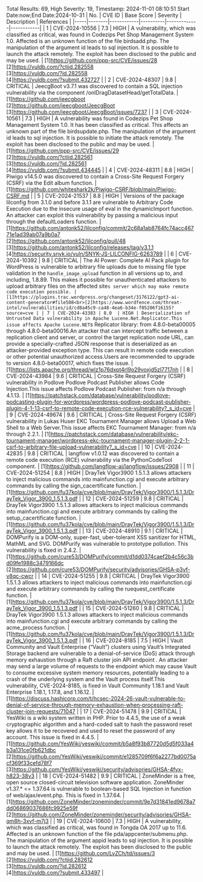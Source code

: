 Total Results: 69, High Severity: 19, Timestamp: 2024-11-01 08:10:51
Start Date:now;End Date:2024-10-31
| No. | CVE ID | Base Score | Severity | Description | References |
|-----|--------|------------|----------|-------------|------------|
| 1 | CVE-2024-10556 | 7.3  | HIGH | A vulnerability, which was classified as critical, was found in Codezips Pet Shop Management System 1.0. Affected is an unknown function of the file birdsadd.php. The manipulation of the argument id leads to sql injection. It is possible to launch the attack remotely. The exploit has been disclosed to the public and may be used. | [1]https://github.com/ppp-src/CVE/issues/28<br>[2]https://vuldb.com/?ctiid.282558<br>[3]https://vuldb.com/?id.282558<br>[4]https://vuldb.com/?submit.432727 |
| 2 | CVE-2024-48307 | 9.8  | CRITICAL | JeecgBoot v3.7.1 was discovered to contain a SQL injection vulnerability via the component /onlDragDatasetHead/getTotalData. | [1]https://github.com/jeecgboot<br>[2]https://github.com/jeecgboot/JeecgBoot<br>[3]https://github.com/jeecgboot/JeecgBoot/issues/7237 |
| 3 | CVE-2024-10561 | 7.3  | HIGH | A vulnerability was found in Codezips Pet Shop Management System 1.0. It has been classified as critical. This affects an unknown part of the file birdsupdate.php. The manipulation of the argument id leads to sql injection. It is possible to initiate the attack remotely. The exploit has been disclosed to the public and may be used. | [1]https://github.com/ppp-src/CVE/issues/29<br>[2]https://vuldb.com/?ctiid.282561<br>[3]https://vuldb.com/?id.282561<br>[4]https://vuldb.com/?submit.434445 |
| 4 | CVE-2024-48311 | 8.8  | HIGH | Piwigo v14.5.0 was discovered to contain a Cross-Site Request Forgery (CSRF) via the Edit album function. | [1]https://github.com/whiteshark2k/Piwigo-CSRF/blob/main/Piwigo-CSRF.md |
| 5 | CVE-2024-21537 | 8.8  | HIGH | Versions of the package lilconfig from 3.1.0 and before 3.1.1 are vulnerable to Arbitrary Code Execution due to the insecure usage of eval in the dynamicImport function. An attacker can exploit this vulnerability by passing a malicious input through the defaultLoaders function. | [1]https://github.com/antonk52/lilconfig/commit/2c68a1ab8764fc74acc46771e1ad39ab07a9b0a7<br>[2]https://github.com/antonk52/lilconfig/pull/48<br>[3]https://github.com/antonk52/lilconfig/releases/tag/v3.1.1<br>[4]https://security.snyk.io/vuln/SNYK-JS-LILCONFIG-6263789 |
| 6 | CVE-2024-10392 | 9.8  | CRITICAL | The AI Power: Complete AI Pack plugin for WordPress is vulnerable to arbitrary file uploads due to missing file type validation in the `handle_image_upload` function in all versions up to, and including, 1.8.89. This makes it possible for unauthenticated attackers to upload arbitrary files on the affected site`s server which may make remote code execution possible. | [1]https://plugins.trac.wordpress.org/changeset/3176122/gpt3-ai-content-generator#file508<br>[2]https://www.wordfence.com/threat-intel/vulnerabilities/id/cd8a45c9-ca48-4ea6-b34e-f05206f16155?source=cve |
| 7 | CVE-2024-43383 | 8.0  | HIGH | Deserialization of Untrusted Data vulnerability in Apache Lucene.Net.Replicator.This issue affects Apache Lucene.NET`s Replicator library: from 4.8.0-beta00005 through 4.8.0-beta00016.An attacker that can intercept traffic between a replication client and server, or control the target replication node URL, can provide a specially-crafted JSON response that is deserialized as an attacker-provided exception type. This can result in remote code execution or other potential unauthorized access.Users are recommended to upgrade to version 4.8.0-beta00017, which fixes the issue. | [1]https://lists.apache.org/thread/wlz1p76dxpt4rl9o29voxjd5zl7717nh |
| 8 | CVE-2024-43984 | 9.6  | CRITICAL | Cross-Site Request Forgery (CSRF) vulnerability in Podlove Podlove Podcast Publisher allows Code Injection.This issue affects Podlove Podcast Publisher: from n/a through 4.1.13. | [1]https://patchstack.com/database/vulnerability/podlove-podcasting-plugin-for-wordpress/wordpress-podlove-podcast-publisher-plugin-4-1-13-csrf-to-remote-code-execution-rce-vulnerability?_s_id=cve |
| 9 | CVE-2024-49674 | 9.6  | CRITICAL | Cross-Site Request Forgery (CSRF) vulnerability in Lukas Huser EKC Tournament Manager allows Upload a Web Shell to a Web Server.This issue affects EKC Tournament Manager: from n/a through 2.2.1. | [1]https://patchstack.com/database/vulnerability/ekc-tournament-manager/wordpress-ekc-tournament-manager-plugin-2-2-1-csrf-to-arbitrary-file-upload-vulnerability?_s_id=cve |
| 10 | CVE-2024-42835 | 9.8  | CRITICAL | langflow v1.0.12 was discovered to contain a remote code execution (RCE) vulnerability via the PythonCodeTool component. | [1]https://github.com/langflow-ai/langflow/issues/2908 |
| 11 | CVE-2024-51254 | 8.8  | HIGH | DrayTek Vigor3900 1.5.1.3 allows attackers to inject malicious commands into mainfunction.cgi and execute arbitrary commands by calling the sign_cacertificate function. | [1]https://github.com/fu37kola/cve/blob/main/DrayTek/Vigor3900/1.5.1.3/DrayTek_Vigor_3900_1.5.1.3.pdf |
| 12 | CVE-2024-51259 | 9.8  | CRITICAL | DrayTek Vigor3900 1.5.1.3 allows attackers to inject malicious commands into mainfunction.cgi and execute arbitrary commands by calling the setup_cacertificate function. | [1]https://github.com/fu37kola/cve/blob/main/DrayTek/Vigor3900/1.5.1.3/DrayTek_Vigor_3900_1.5.1.3.pdf |
| 13 | CVE-2024-48910 | 9.1  | CRITICAL | DOMPurify is a DOM-only, super-fast, uber-tolerant XSS sanitizer for HTML, MathML and SVG. DOMPurify was vulnerable to prototype pollution. This vulnerability is fixed in 2.4.2. | [1]https://github.com/cure53/DOMPurify/commit/d1dd0374caef2b4c56c3bd09fe1988c3479166dc<br>[2]https://github.com/cure53/DOMPurify/security/advisories/GHSA-p3vf-v8qc-cwcr |
| 14 | CVE-2024-51255 | 9.8  | CRITICAL | DrayTek Vigor3900 1.5.1.3 allows attackers to inject malicious commands into mainfunction.cgi and execute arbitrary commands by calling the ruequest_certificate function. | [1]https://github.com/fu37kola/cve/blob/main/DrayTek/Vigor3900/1.5.1.3/DrayTek_Vigor_3900_1.5.1.3.pdf |
| 15 | CVE-2024-51260 | 9.8  | CRITICAL | DrayTek Vigor3900 1.5.1.3 allows attackers to inject malicious commands into mainfunction.cgi and execute arbitrary commands by calling the acme_process function. | [1]https://github.com/fu37kola/cve/blob/main/DrayTek/Vigor3900/1.5.1.3/DrayTek_Vigor_3900_1.5.1.3.pdf |
| 16 | CVE-2024-8185 | 7.5  | HIGH | Vault Community and Vault Enterprise (“Vault”) clusters using Vault’s Integrated Storage backend are vulnerable to a denial-of-service (DoS) attack through memory exhaustion through a Raft cluster join API endpoint . An attacker may send a large volume of requests to the endpoint which may cause Vault to consume excessive system memory resources, potentially leading to a crash of the underlying system and the Vault process itself.This vulnerability, CVE-2024-8185, is fixed in Vault Community 1.18.1 and Vault Enterprise 1.18.1, 1.17.8, and 1.16.12. | [1]https://discuss.hashicorp.com/t/hcsec-2024-26-vault-vulnerable-to-denial-of-service-through-memory-exhaustion-when-processing-raft-cluster-join-requests/71047 |
| 17 | CVE-2024-51478 | 9.9  | CRITICAL | YesWiki is a wiki system written in PHP. Prior to 4.4.5, the use of a weak cryptographic algorithm and a hard-coded salt to hash the password reset key allows it to be recovered and used to reset the password of any account. This issue is fixed in 4.4.5. | [1]https://github.com/YesWiki/yeswiki/commit/b5a8f93b87720d5d5f033a4b3a131ce0fb621dbc<br>[2]https://github.com/YesWiki/yeswiki/commit/e1285709f6f6a2277bd0075acf369f33cefd78f7<br>[3]https://github.com/YesWiki/yeswiki/security/advisories/GHSA-4fvx-h823-38v3 |
| 18 | CVE-2024-51482 | 9.9  | CRITICAL | ZoneMinder is a free, open source closed-circuit television software application. ZoneMinder v1.37.* <= 1.37.64 is vulnerable to boolean-based SQL Injection in function of web/ajax/event.php. This is fixed in 1.37.64. | [1]https://github.com/ZoneMinder/zoneminder/commit/9e7d31841ed9678a7dd06869037686fc9925e59f<br>[2]https://github.com/ZoneMinder/zoneminder/security/advisories/GHSA-qm8h-3xvf-m7j3 |
| 19 | CVE-2024-10600 | 7.3  | HIGH | A vulnerability, which was classified as critical, was found in Tongda OA 2017 up to 11.6. Affected is an unknown function of the file pda/appcenter/submenu.php. The manipulation of the argument appid leads to sql injection. It is possible to launch the attack remotely. The exploit has been disclosed to the public and may be used. | [1]https://github.com/LvZCh/td/issues/3<br>[2]https://vuldb.com/?ctiid.282612<br>[3]https://vuldb.com/?id.282612<br>[4]https://vuldb.com/?submit.433497 |
